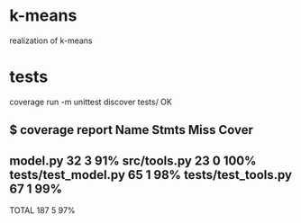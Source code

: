 # k-means
realization of k-means

# tests
coverage run -m unittest discover tests/
OK

$ coverage report
Name                  Stmts   Miss  Cover
-----------------------------------------
model.py                 32      3    91%
src/tools.py             23      0   100%
tests/test_model.py      65      1    98%
tests/test_tools.py      67      1    99%
-----------------------------------------
TOTAL                   187      5    97%